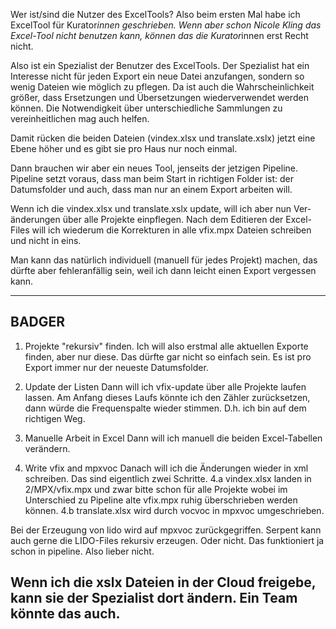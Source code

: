 Wer ist/sind die Nutzer des ExcelTools?
Also beim ersten Mal habe ich ExcelTool für Kurator*innen geschrieben. Wenn 
aber schon Nicole Kling das Excel-Tool nicht benutzen kann, können das die
Kurator*innen erst Recht nicht.

Also ist ein Spezialist der Benutzer des ExcelTools. Der Spezialist hat ein
Interesse nicht für jeden Export ein neue Datei anzufangen, sondern so wenig
Dateien wie möglich zu pflegen. Da ist auch die Wahrscheinlichkeit größer, dass
Ersetzungen und Übersetzungen wiederverwendet werden können. Die Notwendigkeit
über unterschiedliche Sammlungen zu vereinheitlichen mag auch helfen.

Damit rücken die beiden Dateien (vindex.xlsx und translate.xslx) jetzt eine
Ebene höher und es gibt sie pro Haus nur noch einmal.

Dann brauchen wir aber ein neues Tool, jenseits der jetzigen Pipeline.
Pipeline setzt voraus, dass man beim Start in richtigen Folder ist: der 
Datumsfolder und auch, dass man nur an einem Export arbeiten will.

Wenn ich die vindex.xlsx und translate.xslx update, will ich aber nun Ver-
änderungen über alle Projekte einpflegen. Nach dem Editieren der Excel-Files
will ich wiederum die Korrekturen in alle vfix.mpx Dateien schreiben und nicht
in eins. 

Man kann das natürlich individuell (manuell für jedes Projekt) machen, das 
dürfte aber fehleranfällig sein, weil ich dann leicht einen Export vergessen 
kann.

-------------------------------------------------------------------------------
BADGER
---------------------------------------------------------------------
1. Projekte "rekursiv" finden.
Ich will also erstmal alle aktuellen Exporte finden, aber nur diese. Das dürfte 
gar nicht so einfach sein. Es ist pro Export immer nur der neueste Datumsfolder.

2. Update der Listen
Dann will ich vfix-update über alle Projekte laufen lassen.
Am Anfang dieses Laufs könnte ich den Zähler zurücksetzen, dann würde die 
Frequenspalte wieder stimmen. D.h. ich bin auf dem richtigen Weg.

3. Manuelle Arbeit in Excel
Dann will ich manuell die beiden Excel-Tabellen verändern.

4. Write vfix and mpxvoc
Danach will ich die Änderungen wieder in xml schreiben. Das sind eigentlich 
zwei Schritte. 
4.a vindex.xlsx landen in 2/MPX/vfix.mpx und zwar bitte schon für alle Projekte
wobei im Unterschied zu Pipeline alte vfix.mpx ruhig überschrieben werden 
können.
4.b translate.xlsx wird durch vocvoc in mpxvoc umgeschrieben.

Bei der Erzeugung von lido wird auf mpxvoc zurückgegriffen. Serpent kann auch 
gerne die LIDO-Files rekursiv erzeugen. Oder nicht. Das funktioniert ja 
schon in pipeline. Also lieber nicht.

Wenn ich die xslx Dateien in der Cloud freigebe, kann sie der Spezialist
dort ändern. Ein Team könnte das auch.
-------------------------------------------------------------------------------


